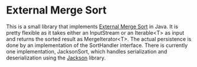 External Merge Sort
======

This is a small library that implements [External Merge Sort](http://en.wikipedia.org/wiki/External_sorting) in Java. It is pretty flexible as it takes either an InputStream or an Iterable&lt;T&gt; as input and returns the sorted result as MergeIterator&lt;T&gt;. The actual persistence is done by an implementation of the SortHandler interface. There is currently one implementation, JacksonSort, which handles serialization and deserialization using the [Jackson](http://jackson.codehaus.org/) library.


